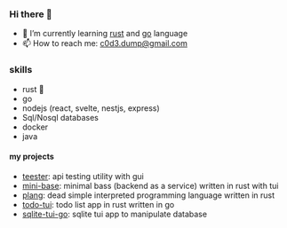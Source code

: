 ### Hi there 👋
 
- 🌱 I’m currently learning [rust](https://www.rust-lang.org) and [go](https://go.dev/) language
- 📫 How to reach me: c0d3.dump@gmail.com

### skills
- rust 🦀
- go
- nodejs (react, svelte, nestjs, express)
- Sql/Nosql databases
- docker
- java

#### my projects
- [teester](https://github.com/c0d3-dump/teester): api testing utility with gui 
- [mini-base](https://github.com/c0d3-dump/mini-base): minimal bass (backend as a service) written in rust with tui
- [plang](https://github.com/c0d3-dump/plang): dead simple interpreted programming language written in rust 
- [todo-tui](https://github.com/c0d3-dump/todo-tui): todo list app in rust written in go 
- [sqlite-tui-go](https://github.com/c0d3-dump/sqlite-tui-go): sqlite tui app to manipulate database
